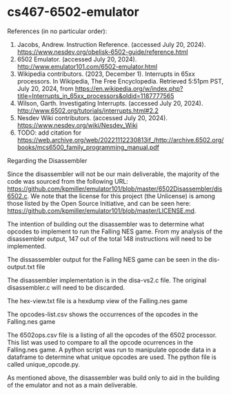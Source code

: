 # cs467-6502-emulator

References (in no particular order):

1) Jacobs, Andrew. Instruction Reference. (accessed July 20, 2024). https://www.nesdev.org/obelisk-6502-guide/reference.html
2) 6502 Emulator. (accessed July 20, 2024). http://www.emulator101.com/6502-emulator.html
3) Wikipedia contributors. (2023, December 1). Interrupts in 65xx processors. In Wikipedia, The Free Encyclopedia. Retrieved 5:51pm PST, July 20, 2024, from https://en.wikipedia.org/w/index.php?title=Interrupts_in_65xx_processors&oldid=1187777565
4) Wilson, Garth. Investigating Interrupts. (accessed July 20, 2024). http://www.6502.org/tutorials/interrupts.html#2.2
5) Nesdev Wiki contributors. (accessed July 20, 2024). https://www.nesdev.org/wiki/Nesdev_Wiki
6) TODO: add citation for https://web.archive.org/web/20221112230813if_/http://archive.6502.org/books/mcs6500_family_programming_manual.pdf


Regarding the Disassembler

Since the disassembler will not be our main deliverable, the majority of the code was sourced from the
following URL: https://github.com/kpmiller/emulator101/blob/master/6502Disassembler/dis6502.c. We note that the license for this project (the Unlicense) is among those listed by the Open Source Initiative, and can be seen here: https://github.com/kpmiller/emulator101/blob/master/LICENSE.md.

The intention of building out the disassembler was to determine what opcodes to implement to run the 
Falling NES game. From my analysis of the disassembler output, 147 out of the total 148 instructions will need
to be implemented. 

The dissassembler output for the Falling NES game can be seen in the dis-output.txt file

The disassembler implementation is in the disa-vs2.c file. The original disassembler.c will need to be discarded. 

The hex-view.txt file is a hexdump view of the Falling.nes game

The opcodes-list.csv shows the occurrences of the opcodes in the Falling.nes game

The 6502ops.csv file is a listing of all the opcodes of the 6502 processor. This list was used to compare to all the 
opcode ocurrences in the Falling.nes game. A python script was run to manipulate opcode data in a dataframe to determine
what unique opcodes are used. The python file is called unique_opcode.py. 

As mentioned above, the disassembler was build only to aid in the building of the emulator and not as a main deliverable. 
